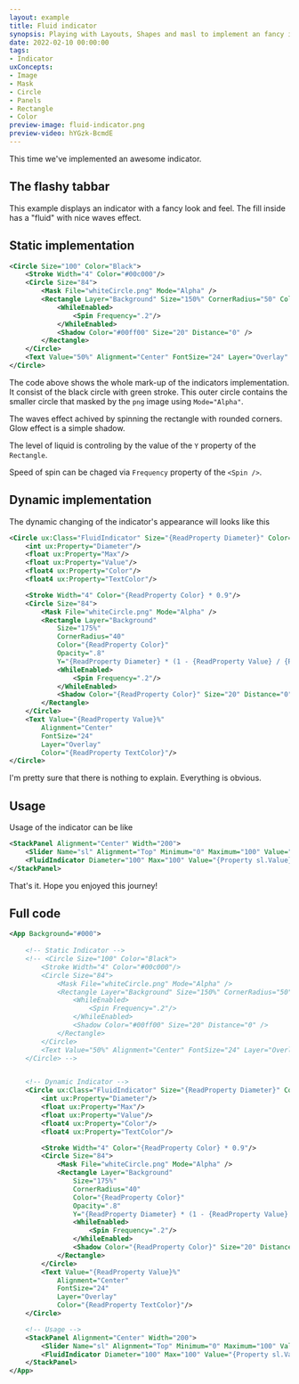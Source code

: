 ```yaml
---
layout: example
title: Fluid indicator
synopsis: Playing with Layouts, Shapes and masl to implement an fancy indicator.
date: 2022-02-10 00:00:00
tags:
- Indicator
uxConcepts:
- Image
- Mask
- Circle
- Panels
- Rectangle
- Color
preview-image: fluid-indicator.png
preview-video: hYGzk-BcmdE
---
```

This time we've implemented an awesome indicator.

## The flashy tabbar

This example displays an indicator with a fancy look and feel. The fill inside has a "fluid" with nice waves effect.

## Static implementation
```xml
<Circle Size="100" Color="Black">
	<Stroke Width="4" Color="#00c000"/>
	<Circle Size="84">
		<Mask File="whiteCircle.png" Mode="Alpha" />
		<Rectangle Layer="Background" Size="150%" CornerRadius="50" Color="#00ca00" Y="45">
			<WhileEnabled>
				<Spin Frequency=".2"/>
			</WhileEnabled>
			<Shadow Color="#00ff00" Size="20" Distance="0" />
		</Rectangle>
	</Circle>
	<Text Value="50%" Alignment="Center" FontSize="24" Layer="Overlay" Color="#00ff00"/>
</Circle>
```

The code above shows the whole mark-up of the indicators implementation. It consist of the black circle with green stroke. This outer circle contains the smaller circle
that masked by the `png` image using `Mode="Alpha"`.

The waves effect achived by spinning the rectangle with rounded corners. Glow effect is a simple shadow.

The level of liquid is controling by the value of the `Y` property of the `Rectangle`.

Speed of spin can be chaged via `Frequency` property of the `<Spin />`.

## Dynamic implementation

The dynamic changing of the indicator's appearance will looks like this

```xml
<Circle ux:Class="FluidIndicator" Size="{ReadProperty Diameter}" Color="Black">
	<int ux:Property="Diameter"/>
	<float ux:Property="Max"/>
	<float ux:Property="Value"/>
	<float4 ux:Property="Color"/>
	<float4 ux:Property="TextColor"/>

	<Stroke Width="4" Color="{ReadProperty Color} * 0.9"/>
	<Circle Size="84">
		<Mask File="whiteCircle.png" Mode="Alpha" />
		<Rectangle Layer="Background" 
			Size="175%"
			CornerRadius="40"
			Color="{ReadProperty Color}"
			Opacity=".8"
			Y="{ReadProperty Diameter} * (1 - {ReadProperty Value} / {ReadProperty Max})">
			<WhileEnabled>
				<Spin Frequency=".2"/>
			</WhileEnabled>
			<Shadow Color="{ReadProperty Color}" Size="20" Distance="0" />
		</Rectangle>
	</Circle>
	<Text Value="{ReadProperty Value}%"
		Alignment="Center"
		FontSize="24"
		Layer="Overlay"
		Color="{ReadProperty TextColor}"/>
</Circle>
```

I'm pretty sure that there is nothing to explain. Everything is obvious.

## Usage

Usage of the indicator can be like 

```xml
<StackPanel Alignment="Center" Width="200">
	<Slider Name="sl" Alignment="Top" Minimum="0" Maximum="100" Value="0" UserStep="1"/>
	<FluidIndicator Diameter="100" Max="100" Value="{Property sl.Value}" Color="#0f0" TextColor="Red"/>
</StackPanel>
```

That's it. Hope you enjoyed this journey!

## Full code
```xml
<App Background="#000">
    
    <!-- Static Indicator -->
    <!-- <Circle Size="100" Color="Black">
        <Stroke Width="4" Color="#00c000"/>
        <Circle Size="84">
            <Mask File="whiteCircle.png" Mode="Alpha" />
            <Rectangle Layer="Background" Size="150%" CornerRadius="50" Color="#00ca00" Y="45">
                <WhileEnabled>
                    <Spin Frequency=".2"/>
                </WhileEnabled>
                <Shadow Color="#00ff00" Size="20" Distance="0" />
            </Rectangle>
        </Circle>
        <Text Value="50%" Alignment="Center" FontSize="24" Layer="Overlay" Color="#00ff00"/>
    </Circle> -->


    <!-- Dynamic Indicator -->
    <Circle ux:Class="FluidIndicator" Size="{ReadProperty Diameter}" Color="Black">
        <int ux:Property="Diameter"/>
        <float ux:Property="Max"/>
        <float ux:Property="Value"/>
        <float4 ux:Property="Color"/>
        <float4 ux:Property="TextColor"/>

        <Stroke Width="4" Color="{ReadProperty Color} * 0.9"/>
        <Circle Size="84">
            <Mask File="whiteCircle.png" Mode="Alpha" />
            <Rectangle Layer="Background" 
                Size="175%"
                CornerRadius="40"
                Color="{ReadProperty Color}"
                Opacity=".8"
                Y="{ReadProperty Diameter} * (1 - {ReadProperty Value} / {ReadProperty Max})">
                <WhileEnabled>
                    <Spin Frequency=".2"/>
                </WhileEnabled>
                <Shadow Color="{ReadProperty Color}" Size="20" Distance="0" />
            </Rectangle>
        </Circle>
        <Text Value="{ReadProperty Value}%"
            Alignment="Center"
            FontSize="24"
            Layer="Overlay"
            Color="{ReadProperty TextColor}"/>
    </Circle>

    <!-- Usage -->
    <StackPanel Alignment="Center" Width="200">
        <Slider Name="sl" Alignment="Top" Minimum="0" Maximum="100" Value="0" UserStep="1"/>
        <FluidIndicator Diameter="100" Max="100" Value="{Property sl.Value}" Color="#0f0" TextColor="Red"/>
    </StackPanel>
</App>

```